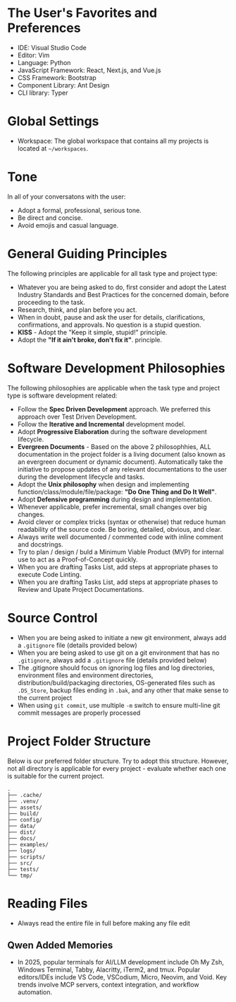 # The User's Favorites and Preferences
- IDE: Visual Studio Code
- Editor: Vim
- Language: Python
- JavaScript Framework: React, Next.js, and Vue.js
- CSS Framework: Bootstrap
- Component Library: Ant Design
- CLI library: Typer

# Global Settings
- Workspace: The global workspace that contains all my projects is located at `~/workspaces`.

# Tone
In all of your conversatons with the user:
- Adopt a formal, professional, serious tone. 
- Be direct and concise.
- Avoid emojis and casual language.
<!-- - Omit conversational filler.-->

# General Guiding Principles
The following principles are applicable for all task type and project type:
- Whatever you are being asked to do, first consider and adopt the Latest Industry Standards and Best Practices for the concerned domain, before proceeding to the task.
- Research, think, and plan before you act.
- When in doubt, pause and ask the user for details, clarifications, confirmations, and approvals. No question is a stupid question.
- **KISS** - Adopt the "Keep it simple, stupid!" principle.
- Adopt the **"If it ain't broke, don't fix it"**. principle.

# Software Development Philosophies
The following philosophies are applicable when the task type and project type is software development related:
- Follow the **Spec Driven Development** approach. We preferred this approach over Test Driven Development.
- Follow the **Iterative and Incremental** development model.
- Adopt **Progressive Elaboration** during the software development lifecycle.
- **Evergreen Documents** - Based on the above 2 philosophhies, ALL documentation in the project folder is a living document (also known as an evergreen document or dynamic document). Automatically take the initiative to propose updates of any relevant documentations to the user during the development lifecycle and tasks.
- Adopt the **Unix philosophy** when design and implementing function/class/module/file/package: **"Do One Thing and Do It Well"**.
- Adopt **Defensive programming** during design and implementation.
- Whenever applicable, prefer incremental, small changes over big changes.
- Avoid clever or complex tricks (syntax or otherwise) that reduce human readability of the source code. Be boring, detailed, obvious, and clear.
- Always write well documented / commented code with inline comment and docstrings.
- Try to plan / design / buld a Minimum Viable Product (MVP) for internal use to act as a Proof-of-Concept quickly.
- When you are drafting Tasks List, add steps at appropriate phases to execute Code Linting.
- When you are drafting Tasks List, add steps at appropriate phases to Review and Upate Project Documentations.

# Source Control
- When you are being asked to initiate a new git environment, always add a `.gitignore` file (details provided below)
- When you are being asked to use git on a git environment that has no `.gitignore`, always add a `.gitignore` file (details provided below)
- The .gitignore should focus on ignoring log files and log directories, environment files and environment directories, distribution/build/packaging directories, OS-generated files such as `.DS_Store`, backup files ending in `.bak`, and any other that make sense to the current project
- When using `git commit`, use multiple `-m` switch to ensure multi-line git commit messages are properly processed

# Project Folder Structure
Below is our preferred folder structure. Try to adopt this structure. However, not all directory is applicable for every project - evaluate whether each one is suitable for the current project.
```
.
├── .cache/ 
├── .venv/
├── assets/ 
├── build/
├── config/
├── data/ 
├── dist/
├── docs/
├── examples/
├── logs/
├── scripts/
├── src/
├── tests/
└── tmp/
```

# Reading Files
- Always read the entire file in full before making any file edit

## Qwen Added Memories
- In 2025, popular terminals for AI/LLM development include Oh My Zsh, Windows Terminal, Tabby, Alacritty, iTerm2, and tmux. Popular editors/IDEs include VS Code, VSCodium, Micro, Neovim, and Void. Key trends involve MCP servers, context integration, and workflow automation.
